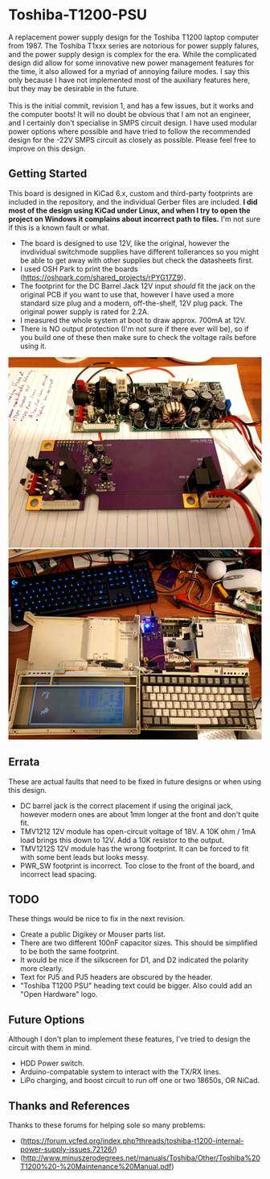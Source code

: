 # Toshiba-T1200-PSU
A replacement power supply design for the Toshiba T1200 laptop computer from 1987. The Toshiba T1xxx series are notorious for power supply falures, and the power supply design is complex for the era. While the complicated design did allow for some innovative new power management features for the time, it also allowed for a myriad of annoying failure modes. I say this only because I have not implemented most of the auxiliary features here, but they may be desirable in the future.<br />
<br />
This is the initial commit, revision 1, and has a few issues, but it works and the computer boots! It will no doubt be obvious that I am not an engineer, and I certainly don't specialise in SMPS circuit design. I have used modular power options where possible and have tried to follow the recommended design for the -22V SMPS circuit as closely as possible. Please feel free to improve on this design.

## Getting Started
This board is designed in KiCad 6.x, custom and third-party footprints are included in the repository, and the individual Gerber files are included. **I did most of the design using KiCad under Linux, and when I try to open the project on Windows it complains about incorrect path to files.** I'm not sure if this is a known fault or what.
* The board is designed to use 12V, like the original, however the invdividual switchmode supplies have different tollerances so you might be able to get away with other supplies but check the datasheets first.
* I used OSH Park to print the boards (https://oshpark.com/shared_projects/rPYG17Z9).
* The footprint for the DC Barrel Jack 12V input *should* fit the jack on the original PCB if you want to use that, however I have used a more standard size plug and a modern, off-the-shelf, 12V plug pack. The original power supply is rated for 2.2A.
* I measured the whole system at boot to draw approx. 700mA at 12V.
* There is NO output protection (I'm not sure if there ever will be), so if you build one of these then make sure to check the voltage rails before using it.

![New board and old board](Images/IMG_20220412_201158.jpg "New Board and old board")
![New board in old computer](Images/IMG_20220412_202602.jpg "New board in old computer")

## Errata
These are actual faults that need to be fixed in future designs or when using this design.
* DC barrel jack is the correct placement if using the original jack, however modern ones are about 1mm longer at the front and don't quite fit.
* TMV1212 12V module has open-circuit voltage of 18V. A 10K ohm / 1mA load brings this down to 12V. Add a 10K resistor to the output.
* TMV1212S 12V module has the wrong footprint. It can be forced to fit with some bent leads but looks messy.
* PWR_SW footprint is incorrect. Too close to the front of the board, and incorrect lead spacing.

## TODO
These things would be nice to fix in the next revision.
* Create a public Digikey or Mouser parts list.
* There are two different 100nF capacitor sizes. This should be simplified to be both the same footprint.
* It would be nice if the silkscreen for D1, and D2 indicated the polarity more clearly.
* Text for PJ5 and PJ5 headers are obscured by the header.
* "Toshiba T1200 PSU" heading text could be bigger. Also could add an "Open Hardware" logo.

## Future Options
Although I don't plan to implement these features, I've tried to design the circuit with them in mind.
* HDD Power switch.
* Arduino-compatable system to interact with the TX/RX lines.
* LiPo charging, and boost circuit to run off one or two 18650s, OR NiCad.

## Thanks and References
Thanks to these forums for helping sole so many problems:
* (https://forum.vcfed.org/index.php?threads/toshiba-t1200-internal-power-supply-issues.72126/)
* (http://www.minuszerodegrees.net/manuals/Toshiba/Other/Toshiba%20T1200%20-%20Maintenance%20Manual.pdf)